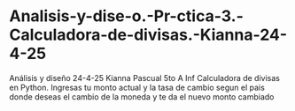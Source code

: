 # Analisis-y-dise-o.-Pr-ctica-3.-Calculadora-de-divisas.-Kianna-24-4-25
Análisis y diseño 24-4-25
Kianna Pascual
5to A Inf
Calculadora de divisas en Python.
Ingresas tu monto actual y la tasa de cambio segun el pais donde deseas el cambio de la moneda y te da el nuevo monto cambiado
